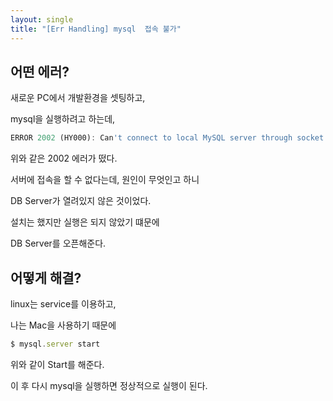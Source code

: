 ```yaml
---
layout: single
title: "[Err Handling] mysql  접속 불가"
---
```


## 어떤 에러?

새로운 PC에서 개발환경을 셋팅하고,

mysql을 실행하려고 하는데,

```jsx
ERROR 2002 (HY000): Can't connect to local MySQL server through socket '/tmp/mysql.sock' (2)
```

위와 같은 2002 에러가 떴다.

서버에 접속을 할 수 없다는데, 원인이 무엇인고 하니

DB Server가 열려있지 않은 것이었다.

설치는 했지만 실행은 되지 않았기 떄문에

DB Server를 오픈해준다.

## 어떻게 해결?

linux는 service를 이용하고,

나는 Mac을 사용하기 때문에

```jsx
$ mysql.server start
```

위와 같이 Start를 해준다.

이 후 다시 mysql을 실행하면 정상적으로 실행이 된다.
